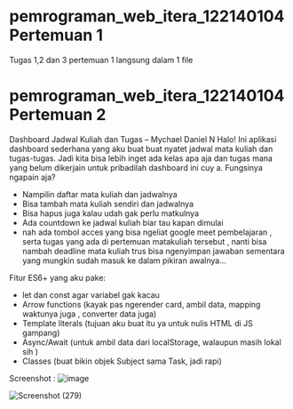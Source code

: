 
# pemrograman_web_itera_122140104 Pertemuan 1
Tugas 1,2 dan 3 pertemuan 1 langsung dalam 1 file

# pemrograman_web_itera_122140104 Pertemuan 2
Dashboard Jadwal Kuliah dan Tugas – Mychael Daniel N
Halo! Ini aplikasi dashboard sederhana yang aku buat buat nyatet jadwal mata kuliah dan tugas-tugas. Jadi kita bisa lebih inget ada kelas apa aja dan tugas mana yang belum dikerjain untuk pribadilah dashboard ini cuy
a. Fungsinya ngapain aja?
- Nampilin daftar mata kuliah dan jadwalnya
- Bisa tambah mata kuliah sendiri dan jadwalnya
- Bisa hapus juga kalau udah gak perlu matkulnya
- Ada countdown ke jadwal kuliah biar tau kapan dimulai
- nah ada tombol acces yang bisa ngeliat google meet pembelajaran , serta tugas yang ada di pertemuan matakuliah tersebut , nanti bisa nambah deadline mata kuliah trus bisa ngenyimpan jawaban sementara yang mungkin sudah masuk ke dalam pikiran awalnya...

Fitur ES6+ yang aku pake:
- let dan const agar variabel gak kacau
- Arrow functions (kayak pas ngerender card, ambil data, mapping waktunya juga , converter data juga)
- Template literals (tujuan aku buat itu ya untuk nulis HTML di JS gampang)
- Async/Await (untuk ambil data dari localStorage, walaupun masih lokal sih )
- Classes (buat bikin objek Subject sama Task, jadi rapi)

Screenshot : 
![image](https://github.com/user-attachments/assets/a556c78b-e70c-4d97-ae74-33c5059b79b5)

![Screenshot (279)](https://github.com/user-attachments/assets/3f163152-1c83-4018-91f0-97c00612f015)

